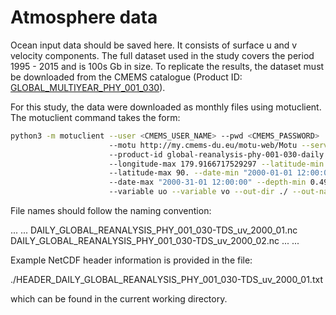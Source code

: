 # Atmosphere data

Ocean input data should be saved here. It consists of surface u and v velocity components. The full dataset used in the study covers the period 1995 - 2015 and is 100s Gb in size. To replicate the results, the dataset must be downloaded from the CMEMS catalogue (Product ID: [GLOBAL_MULTIYEAR_PHY_001_030](https://data.marine.copernicus.eu/product/GLOBAL_MULTIYEAR_PHY_001_030/description)).

For this study, the data were downloaded as monthly files using motuclient. The motuclient command takes the form:

```bash
python3 -m motuclient --user <CMEMS_USER_NAME> --pwd <CMEMS_PASSWORD> 
                      --motu http://my.cmems-du.eu/motu-web/Motu --service-id GLOBAL_REANALYSIS_PHY_001_030-TDS
                      --product-id global-reanalysis-phy-001-030-daily --longitude-min -180.
                      --longitude-max 179.9166717529297 --latitude-min -75.
                      --latitude-max 90. --date-min "2000-01-01 12:00:00"
                      --date-max "2000-31-01 12:00:00" --depth-min 0.493 --depth-max 0.4942
                      --variable uo --variable vo --out-dir ./ --out-name DAILY_GLOBAL_REANALYSIS_PHY_001_030-TDS_uv_2000_01.nc
```

File names should follow the naming convention:

...
...
DAILY_GLOBAL_REANALYSIS_PHY_001_030-TDS_uv_2000_01.nc
DAILY_GLOBAL_REANALYSIS_PHY_001_030-TDS_uv_2000_02.nc
...
...

Example NetCDF header information is provided in the file:

./HEADER_DAILY_GLOBAL_REANALYSIS_PHY_001_030-TDS_uv_2000_01.txt

which can be found in the current working directory.